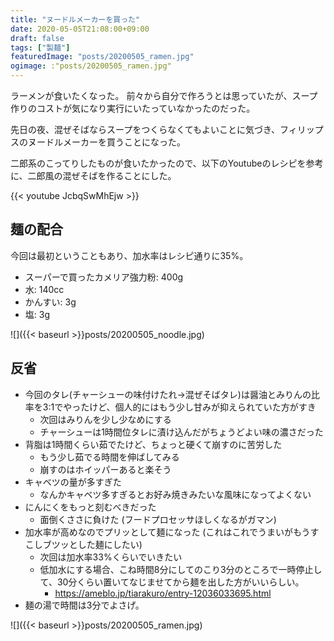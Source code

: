 ```yaml
---
title: "ヌードルメーカーを買った"
date: 2020-05-05T21:08:00+09:00
draft: false
tags: ["製麺"]
featuredImage: "posts/20200505_ramen.jpg"
ogimage: :"posts/20200505_ramen.jpg"
---
```


ラーメンが食いたくなった。
前々から自分で作ろうとは思っていたが、スープ作りのコストが気になり実行にいたっていなかったのだった。

先日の夜、混ぜそばならスープをつくらなくてもよいことに気づき、フィリップスのヌードルメーカーを買うことになった。

二郎系のこってりしたものが食いたかったので、以下のYoutubeのレシピを参考に、二郎風の混ぜそばを作ることにした。

{{< youtube JcbqSwMhEjw >}}

## 麺の配合
今回は最初ということもあり、加水率はレシピ通りに35%。

- スーパーで買ったカメリア強力粉: 400g
- 水: 140cc
- かんすい: 3g
- 塩: 3g

![]({{< baseurl >}}posts/20200505_noodle.jpg)

## 反省
- 今回のタレ(チャーシューの味付けたれ→混ぜそばタレ)は醤油とみりんの比率を3:1でやったけど、個人的にはもう少し甘みが抑えられていた方がすき
  - 次回はみりんを少し少なめにする
  - チャーシューは1時間位タレに漬け込んだがちょうどよい味の濃さだった
- 背脂は1時間くらい茹でたけど、ちょっと硬くて崩すのに苦労した
  - もう少し茹でる時間を伸ばしてみる
  - 崩すのはホイッパーあると楽そう
- キャベツの量が多すぎた
  - なんかキャベツ多すぎるとお好み焼きみたいな風味になってよくない
- にんにくをもっと刻むべきだった
  - 面倒くささに負けた (フードプロセッサほしくなるがガマン)
- 加水率が高めなのでプリッとして麺になった (これはこれでうまいがもうすこしブツッとした麺にしたい)
   - 次回は加水率33%くらいでいきたい
   - 低加水にする場合、こね時間8分にしてのこり3分のところで一時停止して、30分くらい置いてなじませてから麺を出した方がいいらしい。
      - https://ameblo.jp/tiarakuro/entry-12036033695.html
- 麺の湯で時間は3分でよさげ。

![]({{< baseurl >}}posts/20200505_ramen.jpg)

